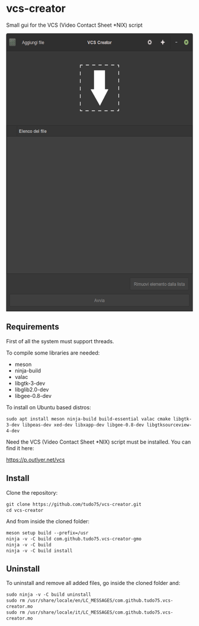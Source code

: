 # vcs-creator
Small gui for the VCS (Video Contact Sheet *NIX) script

<p align=center>
  <img align="center" width="602" height="749" src="https://raw.githubusercontent.com/tudo75/vcs-creator/main/images/3.png">
</p>

## Requirements
First of all the system must support threads.

To compile some libraries are needed:

* meson
* ninja-build
* valac
* libgtk-3-dev
* libglib2.0-dev
* libgee-0.8-dev

To install on Ubuntu based distros:

    sudo apt install meson ninja-build build-essential valac cmake libgtk-3-dev libpeas-dev xed-dev libxapp-dev libgee-0.8-dev libgtksourceview-4-dev

Need the VCS (Video Contact Sheet *NIX) script must be installed.
You can find it here:

https://p.outlyer.net/vcs

## Install
Clone the repository:
	
	git clone https://github.com/tudo75/vcs-creator.git
	cd vcs-creator

And from inside the cloned folder:
	
	meson setup build --prefix=/usr
	ninja -v -C build com.github.tudo75.vcs-creator-gmo
	ninja -v -C build
	ninja -v -C build install

## Uninstall
To uninstall and remove all added files, go inside the cloned folder and:

	sudo ninja -v -C build uninstall
	sudo rm /usr/share/locale/en/LC_MESSAGES/com.github.tudo75.vcs-creator.mo
	sudo rm /usr/share/locale/it/LC_MESSAGES/com.github.tudo75.vcs-creator.mo
